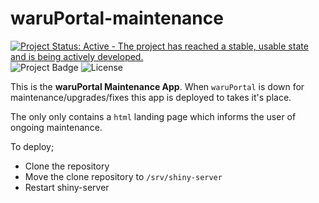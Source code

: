 # waruPortal-maintenance

[![Project Status: Active - The project has reached a stable, usable state and is being actively developed.](http://www.repostatus.org/badges/latest/active.svg)](http://www.repostatus.org/#active) ![Project Badge](https://img.shields.io/badge/shiny-waruPortal-ff69b4.svg) ![License](https://img.shields.io/badge/license-GNU%20GPL%20v3.0-blue.svg "GNU GPL v3.0")


This is the **waruPortal Maintenance App**. When `waruPortal` is down for maintenance/upgrades/fixes this app is deployed to takes it's place.

The only only contains a `html` landing page which informs the user of ongoing maintenance.

To deploy; 

* Clone the repository
* Move the clone repository to `/srv/shiny-server`
* Restart shiny-server


